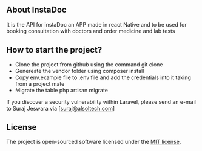 
## About InstaDoc

It is the API for instaDoc an APP made in react Native and to be used for booking consultation with doctors and order medicine and lab tests

## How to start the project?

 - Clone the project from github using the command 
    git clone <repo link>
 - Genereate the vendor folder using 
    composer install
 - Copy env.example file to .env file and add the credentials into it taking from a project mate
 - Migrate the table 
   php artisan migrate

If you discover a security vulnerability within Laravel, please send an e-mail to Suraj Jeswara via [suraj@alsoltech.com]

## License

The project is open-sourced software licensed under the [MIT license](https://opensource.org/licenses/MIT).
